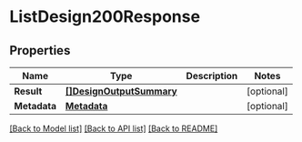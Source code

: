 # ListDesign200Response

## Properties

Name | Type | Description | Notes
------------ | ------------- | ------------- | -------------
**Result** | [**[]DesignOutputSummary**](DesignOutputSummary.md) |  |[optional] 
**Metadata** | [**Metadata**](Metadata.md) |  |[optional] 

[[Back to Model list]](../README.md#documentation-for-models) [[Back to API list]](../README.md#documentation-for-api-endpoints) [[Back to README]](../README.md)


